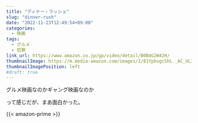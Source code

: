 ```yaml
---
title: "ディナー・ラッシュ"
slug: "dinner-rush"
date: "2022-11-23T12:49:54+09:00"
categories:
  - 映画
tags:
  - グルメ
  - 犯罪
link_url: https://www.amazon.co.jp/gp/video/detail/B0B4G2W42H/
thumbnailImage: https://m.media-amazon.com/images/I/81YphugcShL._AC_UL320_.jpg
thumbnailImagePosition: left
#draft: true
---
```

グルメ映画なのかギャング映画なのか
<!--more-->
って感じだが、まあ面白かった。

{{< amazon-prime >}}
